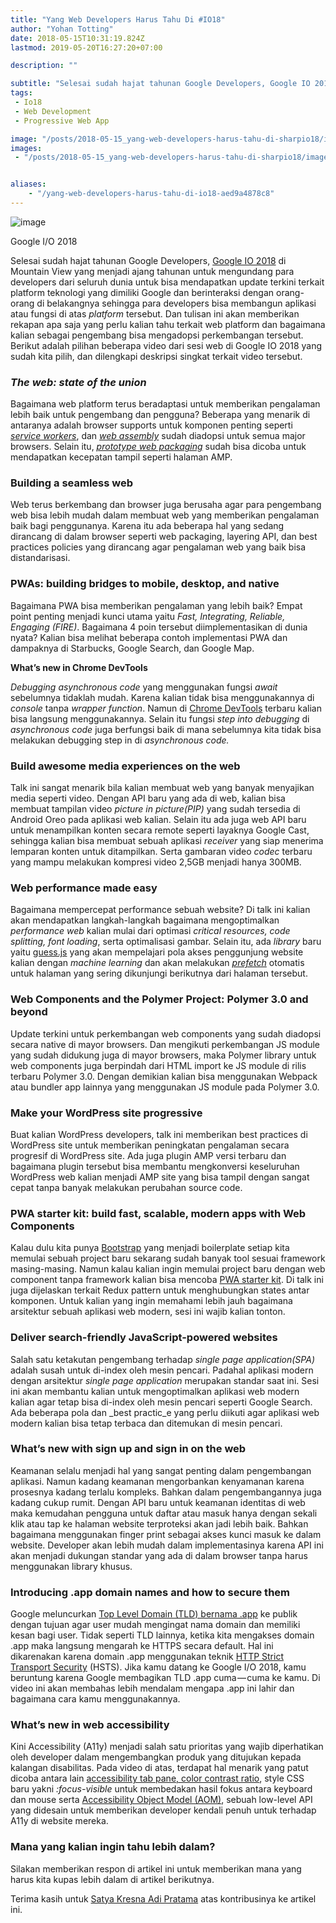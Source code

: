 ```yaml
---
title: "Yang Web Developers Harus Tahu Di #IO18"
author: "Yohan Totting"
date: 2018-05-15T10:31:19.824Z
lastmod: 2019-05-20T16:27:20+07:00

description: ""

subtitle: "Selesai sudah hajat tahunan Google Developers, Google IO 2018 di Mountain View yang menjadi ajang tahunan untuk mengundang para developers…"
tags:
 - Io18 
 - Web Development 
 - Progressive Web App 

image: "/posts/2018-05-15_yang-web-developers-harus-tahu-di-sharpio18/images/1.jpeg" 
images:
 - "/posts/2018-05-15_yang-web-developers-harus-tahu-di-sharpio18/images/1.jpeg" 


aliases:
    - "/yang-web-developers-harus-tahu-di-io18-aed9a4878c8"
---
```


![image](/posts/2018-05-15_yang-web-developers-harus-tahu-di-sharpio18/images/1.jpeg)

Google I/O 2018

Selesai sudah hajat tahunan Google Developers, [Google IO 2018](https://events.google.com/io/) di Mountain View yang menjadi ajang tahunan untuk mengundang para developers dari seluruh dunia untuk bisa mendapatkan update terkini terkait platform teknologi yang dimiliki Google dan berinteraksi dengan orang-orang di belakangnya sehingga para developers bisa membangun aplikasi atau fungsi di atas _platform_ tersebut. Dan tulisan ini akan memberikan rekapan apa saja yang perlu kalian tahu terkait web platform dan bagaimana kalian sebagai pengembang bisa mengadopsi perkembangan tersebut. Berikut adalah pilihan beberapa video dari sesi web di Google IO 2018 yang sudah kita pilih, dan dilengkapi deskripsi singkat terkait video tersebut.

### _The web: state of the union_






Bagaimana web platform terus beradaptasi untuk memberikan pengalaman lebih baik untuk pengembang dan pengguna? Beberapa yang menarik di antaranya adalah browser supports untuk komponen penting seperti [_service workers_](https://developers.google.com/web/fundamentals/primers/service-workers/), dan [_web assembly_](https://webassembly.org/) sudah diadopsi untuk semua major browsers. Selain itu, [_prototype web packaging_](https://github.com/WICG/webpackage) sudah bisa dicoba untuk mendapatkan kecepatan tampil seperti halaman AMP.

### Building a seamless web






Web terus berkembang dan browser juga berusaha agar para pengembang web bisa lebih mudah dalam membuat web yang memberikan pengalaman baik bagi penggunanya. Karena itu ada beberapa hal yang sedang dirancang di dalam browser seperti web packaging, layering API, dan best practices policies yang dirancang agar pengalaman web yang baik bisa distandarisasi.

### PWAs: building bridges to mobile, desktop, and native






Bagaimana PWA bisa memberikan pengalaman yang lebih baik? Empat point penting menjadi kunci utama yaitu _Fast, Integrating, Reliable, Engaging (FIRE)_. Bagaimana 4 poin tersebut diimplementasikan di dunia nyata? Kalian bisa melihat beberapa contoh implementasi PWA dan dampaknya di Starbucks, Google Search, dan Google Map.

**What’s new in Chrome DevTools**






_Debugging asynchronous code_ yang menggunakan fungsi _await_ sebelumnya tidaklah mudah. Karena kalian tidak bisa menggunakannya di _console_ tanpa _wrapper function_. Namun di [Chrome DevTools](https://developer.chrome.com/devtools) terbaru kalian bisa langsung menggunakannya. Selain itu fungsi _step into debugging_ di _asynchronous code_ juga berfungsi baik di mana sebelumnya kita tidak bisa melakukan debugging step in di _asynchronous code._

### Build awesome media experiences on the web






Talk ini sangat menarik bila kalian membuat web yang banyak menyajikan media seperti video. Dengan API baru yang ada di web, kalian bisa membuat tampilan video _picture in picture(PIP)_ yang sudah tersedia di Android Oreo pada aplikasi web kalian. Selain itu ada juga web API baru untuk menampilkan konten secara remote seperti layaknya Google Cast, sehingga kalian bisa membuat sebuah aplikasi _receiver_ yang siap menerima lemparan konten untuk ditampilkan. Serta gambaran video _codec_ terbaru yang mampu melakukan kompresi video 2,5GB menjadi hanya 300MB.

### Web performance made easy






Bagaimana mempercepat performance sebuah website? Di talk ini kalian akan mendapatkan langkah-langkah bagaimana mengoptimalkan _performance web_ kalian mulai dari optimasi _critical resources, code splitting, font loading_, serta optimalisasi gambar. Selain itu, ada _library_ baru yaitu [guess.js](https://github.com/guess-js/guess) yang akan mempelajari pola akses penggunjung website kalian dengan _machine learning_ dan akan melakukan [_prefetch_](https://developers.google.com/web/fundamentals/performance/resource-prioritization#prefetch) otomatis untuk halaman yang sering dikunjungi berikutnya dari halaman tersebut.

### Web Components and the Polymer Project: Polymer 3.0 and beyond






Update terkini untuk perkembangan web components yang sudah diadopsi secara native di mayor browsers. Dan mengikuti perkembangan JS module yang sudah didukung juga di mayor browsers, maka Polymer library untuk web components juga berpindah dari HTML import ke JS module di rilis terbaru Polymer 3.0. Dengan demikian kalian bisa menggunakan Webpack atau bundler app lainnya yang menggunakan JS module pada Polymer 3.0.

### Make your WordPress site progressive






Buat kalian WordPress developers, talk ini memberikan best practices di WordPress site untuk memberikan peningkatan pengalaman secara progresif di WordPress site. Ada juga plugin AMP versi terbaru dan bagaimana plugin tersebut bisa membantu mengkonversi keseluruhan WordPress web kalian menjadi AMP site yang bisa tampil dengan sangat cepat tanpa banyak melakukan perubahan source code.

### PWA starter kit: build fast, scalable, modern apps with Web Components






Kalau dulu kita punya [Bootstrap](https://getbootstrap.com/) yang menjadi boilerplate setiap kita memulai sebuah project baru sekarang sudah banyak tool sesuai framework masing-masing. Namun kalau kalian ingin memulai project baru dengan web component tanpa framework kalian bisa mencoba [PWA starter kit](https://github.com/Polymer/pwa-starter-kit). Di talk ini juga dijelaskan terkait Redux pattern untuk menghubungkan states antar komponen. Untuk kalian yang ingin memahami lebih jauh bagaimana arsitektur sebuah aplikasi web modern, sesi ini wajib kalian tonton.

### Deliver search-friendly JavaScript-powered websites






Salah satu ketakutan pengembang terhadap _single page application(SPA)_ adalah susah untuk di-index oleh mesin pencari. Padahal aplikasi modern dengan arsitektur _single page application_ merupakan standar saat ini. Sesi ini akan membantu kalian untuk mengoptimalkan aplikasi web modern kalian agar tetap bisa di-index oleh mesin pencari seperti Google Search. Ada beberapa pola dan _best practic_e yang perlu diikuti agar aplikasi web modern kalian bisa tetap terbaca dan ditemukan di mesin pencari.

### What’s new with sign up and sign in on the web






Keamanan selalu menjadi hal yang sangat penting dalam pengembangan aplikasi. Namun kadang keamanan mengorbankan kenyamanan karena prosesnya kadang terlalu kompleks. Bahkan dalam pengembangannya juga kadang cukup rumit. Dengan API baru untuk keamanan identitas di web maka kemudahan pengguna untuk daftar atau masuk hanya dengan sekali klik atau tap ke halaman website terproteksi akan jadi lebih baik. Bahkan bagaimana menggunakan finger print sebagai akses kunci masuk ke dalam website. Developer akan lebih mudah dalam implementasinya karena API ini akan menjadi dukungan standar yang ada di dalam browser tanpa harus menggunakan library khusus.

### Introducing .app domain names and how to secure them






Google meluncurkan [Top Level Domain (TLD) bernama .app](https://www.registry.google/) ke publik dengan tujuan agar user mudah mengingat nama domain dan memiliki kesan bagi user. Tidak seperti TLD lainnya, ketika kita mengakses domain .app maka langsung mengarah ke HTTPS secara default. Hal ini dikarenakan karena domain .app menggunakan teknik [HTTP Strict Transport Security](https://en.wikipedia.org/wiki/HTTP_Strict_Transport_Security) (HSTS). Jika kamu datang ke Google I/O 2018, kamu beruntung karena Google membagikan TLD .app cuma — cuma ke kamu. Di video ini akan membahas lebih mendalam mengapa .app ini lahir dan bagaimana cara kamu menggunakannya.

### What’s new in web accessibility






Kini Accessibility (A11y) menjadi salah satu prioritas yang wajib diperhatikan oleh developer dalam mengembangkan produk yang ditujukan kepada kalangan disabilitas. Pada video di atas, terdapat hal menarik yang patut dicoba antara lain [accessibility tab pane, color contrast ratio](https://developers.google.com/web/updates/2018/01/devtools#a11y), style CSS baru yakni _:focus-visible_ untuk membedakan hasil fokus antara keyboard dan mouse serta [Accessibility Object Model (AOM)](http://wicg.github.io/aom/explainer.html), sebuah low-level API yang didesain untuk memberikan developer kendali penuh untuk terhadap A11y di website mereka.

### Mana yang kalian ingin tahu lebih dalam?

Silakan memberikan respon di artikel ini untuk memberikan mana yang harus kita kupas lebih dalam di artikel berikutnya.

Terima kasih untuk [Satya Kresna Adi Pratama](https://medium.com/u/2645da69fbda) atas kontribusinya ke artikel ini.
